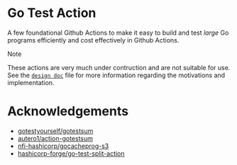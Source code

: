 # Go Test Action

A few foundational Github Actions to make it easy to build and test _large_ Go
programs efficiently and cost effectively in Github Actions.

> [!NOTE]
>
> These actions are very much under contruction and are not suitable for use.
> See the [`design doc`](./docs/design.md) file for more information regarding
> the motivations and implementation.

# Acknowledgements

- [gotestyourself/gotestsum](https://github.com/gotestyourself/gotestsum)
- [autero1/action-gotestsum](https://github.com/autero1/action-gotestsum)
- [nfi-hashicorp/gocacheprog-s3](https://github.com/nfi-hashicorp/gocacheprog-s3)
- [hashicorp-forge/go-test-split-action](https://github.com/hashicorp-forge/go-test-split-action)
